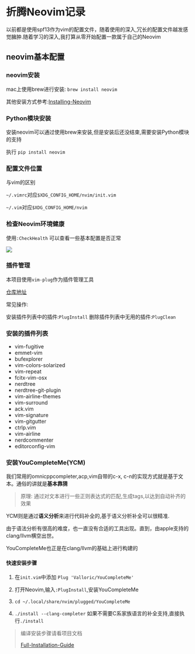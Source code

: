 # 折腾Neovim记录

以前都是使用spf13作为vim的配置文件，随着使用的深入,冗长的配置文件越发感觉臃肿.随着学习的深入,我打算从零开始配置一款属于自己的Neovim

## neovim基本配置

### neovim安装

mac上使用brew进行安装:
`brew install neovim`

其他安装方式参考:[Installing-Neovim](https://github.com/neovim/neovim/wiki/Installing-Neovim)

### Python模块安装

安装neovim可以通过使用brew来安装,但是安装后还没结束,需要安装Python模块的支持

执行 `pip install neovim`

### 配置文件位置

与vim的区别

`~/.vimrc`对应`$XDG_CONFIG_HOME/nvim/init.vim`

`~/.vim`对应`$XDG_CONFIG_HOME/nvim`

### 检查Neovim环境健康

使用`:CheckHealth` 可以查看一些基本配置是否正常

![](http://static.caogfw.cn/JohnTrump/2017-05-20-123211.jpg)

### 插件管理

本项目使用`vim-plug`作为插件管理工具

[仓库地址](https://github.com/junegunn/vim-plug)

常见操作:

安装插件列表中的插件:`PlugInstall`
删除插件列表中无用的插件:`PlugClean`

### 安装的插件列表

- vim-fugitive
- emmet-vim
- bufexplorer
- vim-colors-solarized
- vim-repeat
- fcitx-vim-osx
- nerdtree
- nerdtree-git-plugin
- vim-airline-themes
- vim-surround
- ack.vim
- vim-signature
- vim-gitgutter
- ctrlp.vim
- vim-airline
- nerdcommenter
- editorconfig-vim

### 安装YouCompleteMe(YCM)

我们常用的omnicppcompleter,acp,vim自带的c-x, c-n的实现方式就是基于文本。通俗的讲就是**基本靠猜**

> 原理: 通过对文本进行一些正则表达式的匹配,生成tags,以达到自动补齐的效果



YCM则是通过**语义分析**来进行代码补全的,基于语义分析补全可以很精准.

由于语法分析有很高的难度，也一直没有合适的工具出现。直到，由apple支持的clang/llvm横空出世。

YouCompleteMe也正是在clang/llvm的基础上进行构建的

#### 快速安装步骤

1. 在`init.vim`中添加 `Plug 'Valloric/YouCompleteMe'
`

2. 打开Neovim,输入`:PlugInstall`,安装YouCompleteMe

3. `cd ~/.local/share/nvim/plugged/YouCompleteMe`


4. `./install --clang-completer`
如果不需要C系家族语言的补全支持,直接执行`./install`

> 编译安装步骤请看项目文档
> 
> [Full-Installation-Guide](https://github.com/Valloric/YouCompleteMe#full-installation-guide)